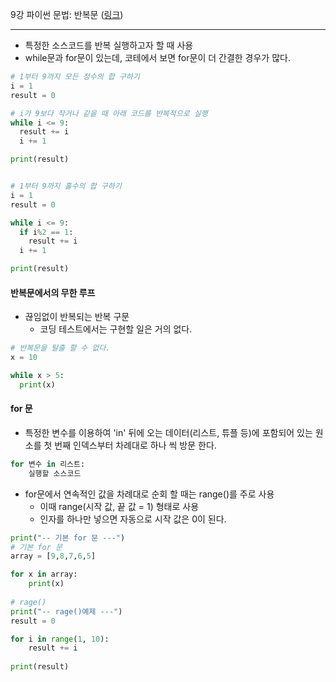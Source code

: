  9강 파이썬 문법: 반복문 ([링크](https://youtu.be/x7dIUaefI0A))

---

- 특정한 소스코드를 반복 실행하고자 할 때 사용
- while문과 for문이 있는데, 코테에서 보면 for문이 더 간결한 경우가 많다.

```python
# 1부터 9까지 모든 정수의 합 구하기
i = 1
result = 0

# i가 9보다 작거나 같을 때 아래 코드를 반복적으로 실행
while i <= 9:
  result += i
  i += 1

print(result)


# 1부터 9까지 홀수의 합 구하기
i = 1
result = 0

while i <= 9:
  if i%2 == 1:
    result += i
  i += 1

print(result)
```



#### 반복문에서의 무한 루프

- 끊임없이 반복되는 반복 구문
  - 코딩 테스트에서는 구현할 일은 거의 없다.

```python
# 반복문을 탈출 할 수 없다.
x = 10

while x > 5:
  print(x)
```



#### for 문

- 특정한 변수를 이용하여 'in' 뒤에 오는 데이터(리스트, 튜플 등)에 포함되어 있는 원소를 첫 번째 인덱스부터 차례대로 하나 씩 방문 한다.

```python
for 변수 in 리스트:
    실행할 소스코드
```



- for문에서 연속적인 값을 차례대로 순회 할 때는 range()를 주로 사용
  - 이때 range(시작 값, 끝 값 = 1) 형태로 사용
  - 인자를 하나만 넣으면 자동으로 시작 값은 0이 된다.

```python
print("-- 기본 for 문 ---")
# 기본 for 문
array = [9,8,7,6,5]

for x in array:
    print(x)
    
# rage()
print("-- rage()예제 ---")
result = 0

for i in range(1, 10):
    result += i
    
print(result)
```

